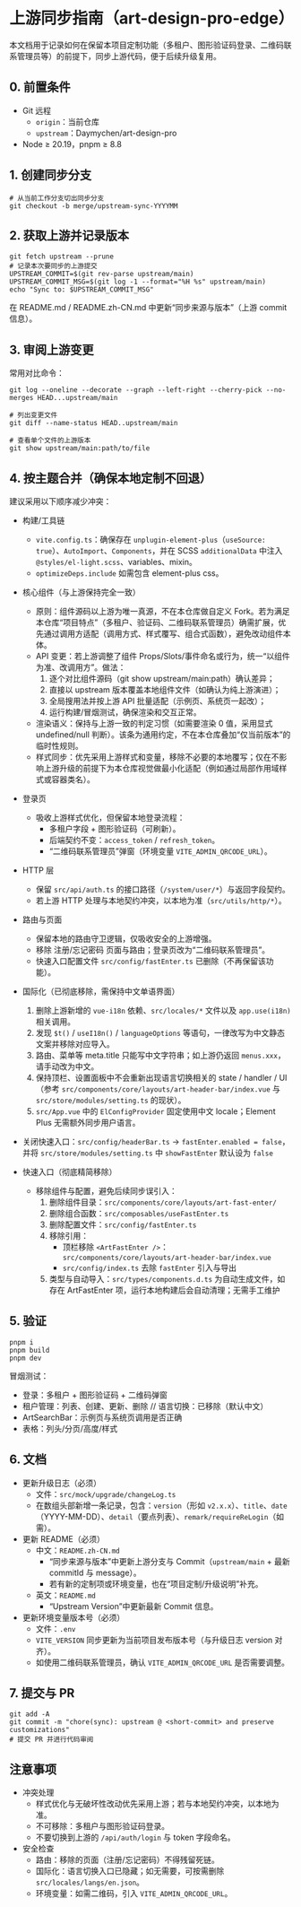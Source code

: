 # 上游同步指南（art-design-pro-edge）

本文档用于记录如何在保留本项目定制功能（多租户、图形验证码登录、二维码联系管理员等）的前提下，同步上游代码，便于后续升级复用。

## 0. 前置条件

- Git 远程
  - `origin`：当前仓库
  - `upstream`：Daymychen/art-design-pro
- Node ≥ 20.19，pnpm ≥ 8.8

## 1. 创建同步分支

```
# 从当前工作分支切出同步分支
git checkout -b merge/upstream-sync-YYYYMM
```

## 2. 获取上游并记录版本

```
git fetch upstream --prune
# 记录本次要同步的上游提交
UPSTREAM_COMMIT=$(git rev-parse upstream/main)
UPSTREAM_COMMIT_MSG=$(git log -1 --format="%H %s" upstream/main)
echo "Sync to: $UPSTREAM_COMMIT_MSG"
```

在 README.md / README.zh-CN.md 中更新“同步来源与版本”（上游 commit 信息）。

## 3. 审阅上游变更

常用对比命令：

```
git log --oneline --decorate --graph --left-right --cherry-pick --no-merges HEAD...upstream/main

# 列出变更文件
git diff --name-status HEAD..upstream/main

# 查看单个文件的上游版本
git show upstream/main:path/to/file
```

## 4. 按主题合并（确保本地定制不回退）

建议采用以下顺序减少冲突：

- 构建/工具链

  - `vite.config.ts`：确保存在 `unplugin-element-plus`（`useSource: true`）、`AutoImport`、`Components`，并在 SCSS `additionalData` 中注入 `@styles/el-light.scss`、variables、mixin。
  - `optimizeDeps.include` 如需包含 element-plus css。

- 核心组件（与上游保持完全一致）

  - 原则：组件源码以上游为唯一真源，不在本仓库做自定义 Fork。若为满足本仓库“项目特点”（多租户、验证码、二维码联系管理员）确需扩展，优先通过调用方适配（调用方式、样式覆写、组合式函数），避免改动组件本体。
  - API 变更：若上游调整了组件 Props/Slots/事件命名或行为，统一“以组件为准、改调用方”。做法：
    1. 逐个对比组件源码（git show upstream/main:path）确认差异；
    2. 直接以 upstream 版本覆盖本地组件文件（如确认为纯上游演进）；
    3. 全局搜用法并按上游 API 批量适配（示例页、系统页一起改）；
    4. 运行构建/冒烟测试，确保渲染和交互正常。
  - 渲染语义：保持与上游一致的判定习惯（如需要渲染 0 值，采用显式 undefined/null 判断）。该条为通用约定，不在本仓库叠加“仅当前版本”的临时性规则。
  - 样式同步：优先采用上游样式和变量，移除不必要的本地覆写；仅在不影响上游升级的前提下为本仓库视觉做最小化适配（例如通过局部作用域样式或容器类名）。

- 登录页

  - 吸收上游样式优化，但保留本地登录流程：
    - 多租户字段 + 图形验证码（可刷新）。
    - 后端契约不变：`access_token` / `refresh_token`。
    - “二维码联系管理员”弹窗（环境变量 `VITE_ADMIN_QRCODE_URL`）。

- HTTP 层

  - 保留 `src/api/auth.ts` 的接口路径（`/system/user/*`）与返回字段契约。
  - 若上游 HTTP 处理与本地契约冲突，以本地为准（`src/utils/http/*`）。

- 路由与页面

  - 保留本地的路由守卫逻辑，仅吸收安全的上游增强。
  - 移除 注册/忘记密码 页面与路由；登录页改为“二维码联系管理员”。
  - 快速入口配置文件 `src/config/fastEnter.ts` 已删除（不再保留该功能）。

- 国际化（已彻底移除，需保持中文单语界面）

  1. 删除上游新增的 `vue-i18n` 依赖、`src/locales/*` 文件以及 `app.use(i18n)` 相关调用。
  2. 发现 `$t()` / `useI18n()` / `languageOptions` 等语句，一律改写为中文静态文案并移除对应导入。
  3. 路由、菜单等 meta.title 只能写中文字符串；如上游仍返回 `menus.xxx`，请手动改为中文。
  4. 保持顶栏、设置面板中不会重新出现语言切换相关的 state / handler / UI（参考 `src/components/core/layouts/art-header-bar/index.vue` 与 `src/store/modules/setting.ts` 的现状）。
  5. `src/App.vue` 中的 `ElConfigProvider` 固定使用中文 locale；Element Plus 无需额外同步用户语言。

- 关闭快速入口：`src/config/headerBar.ts` -> `fastEnter.enabled = false`，并将 `src/store/modules/setting.ts` 中 `showFastEnter` 默认设为 `false`

- 快速入口（彻底精简移除）
  - 移除组件与配置，避免后续同步误引入：
    1. 删除组件目录：`src/components/core/layouts/art-fast-enter/`
    2. 删除组合函数：`src/composables/useFastEnter.ts`
    3. 删除配置文件：`src/config/fastEnter.ts`
    4. 移除引用：
       - 顶栏移除 `<ArtFastEnter />`：`src/components/core/layouts/art-header-bar/index.vue`
       - `src/config/index.ts` 去除 `fastEnter` 引入与导出
    5. 类型与自动导入：`src/types/components.d.ts` 为自动生成文件，如存在 ArtFastEnter 项，运行本地构建后会自动清理；无需手工维护

## 5. 验证

```
pnpm i
pnpm build
pnpm dev
```

冒烟测试：

- 登录：多租户 + 图形验证码 + 二维码弹窗
- 租户管理：列表、创建、更新、删除 // 语言切换：已移除（默认中文）
- ArtSearchBar：示例页与系统页调用是否正确
- 表格：列头/分页/高度/样式

## 6. 文档

- 更新升级日志（必须）
  - 文件：`src/mock/upgrade/changeLog.ts`
  - 在数组头部新增一条记录，包含：`version`（形如 `v2.x.x`）、`title`、`date`（YYYY-MM-DD）、`detail`（要点列表）、`remark/requireReLogin`（如需）。
- 更新 README（必须）
  - 中文：`README.zh-CN.md`
    - “同步来源与版本”中更新上游分支与 Commit（`upstream/main` + 最新 commitId 与 message）。
    - 若有新的定制项或环境变量，也在“项目定制/升级说明”补充。
  - 英文：`README.md`
    - “Upstream Version”中更新最新 Commit 信息。
- 更新环境变量版本号（必须）
  - 文件：`.env`
  - `VITE_VERSION` 同步更新为当前项目发布版本号（与升级日志 version 对齐）。
  - 如使用二维码联系管理员，确认 `VITE_ADMIN_QRCODE_URL` 是否需要调整。

## 7. 提交与 PR

```
git add -A
git commit -m "chore(sync): upstream @ <short-commit> and preserve customizations"
# 提交 PR 并进行代码审阅
```

## 注意事项

- 冲突处理
  - 样式优化与无破坏性改动优先采用上游；若与本地契约冲突，以本地为准。
  - 不可移除：多租户与图形验证码登录。
  - 不要切换到上游的 `/api/auth/login` 与 token 字段命名。
- 安全检查
  - 路由：移除的页面（注册/忘记密码）不得残留死链。
  - 国际化：语言切换入口已隐藏；如无需要，可按需删除 `src/locales/langs/en.json`。
  - 环境变量：如需二维码，引入 `VITE_ADMIN_QRCODE_URL`。
